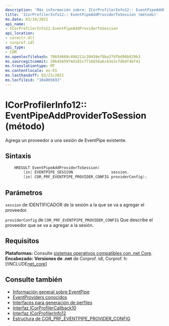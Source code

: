 ```yaml
---
description: 'Más información sobre: ICorProfilerInfo12:: EventPipeAddProviderToSession (método)'
title: 'ICorProfilerInfo12:: EventPipeAddProviderToSession (método)'
ms.date: 03/19/2021
api_name:
- ICorProfilerInfo12.EventPipeAddProviderToSession
api_location:
- coreclr.dll
- corprof.idl
api_type:
- COM
ms.openlocfilehash: 70654660c496211c20459ef9ba37dfbd96b829b3
ms.sourcegitcommit: 20b4565974d185c7716656a6c63e3cfdbdf4bf41
ms.translationtype: MT
ms.contentlocale: es-ES
ms.lasthandoff: 03/23/2021
ms.locfileid: "104805693"
---
```

# <a name="icorprofilerinfo12eventpipeaddprovidertosession-method"></a>ICorProfilerInfo12:: EventPipeAddProviderToSession (método)

Agrega un proveedor a una sesión de EventPipe existente.
  
## <a name="syntax"></a>Sintaxis  
  
```cpp  
    HRESULT EventPipeAddProviderToSession(
        [in] EVENTPIPE_SESSION                 session,
        [in] COR_PRF_EVENTPIPE_PROVIDER_CONFIG providerConfig);
```  
  
## <a name="parameters"></a>Parámetros

`session` de IDENTIFICADOR de la sesión a la que se va a agregar el proveedor.

`providerConfig` de `COR_PRF_EVENTPIPE_PROVIDER_CONFIG` Que describe el proveedor que se va a agregar a la sesión.

## <a name="requirements"></a>Requisitos  

**Plataformas:** Consulte [sistemas operativos compatibles con .net Core](../../../core/install/windows.md?pivots=os-windows).
**Encabezado:** **Versiones de .net** de Corprof. idl, Corprof. h: [!INCLUDE[net_core](../../../../includes/net-core-50-md.md)]
  
## <a name="see-also"></a>Consulte también

- [Información general sobre EventPipe](../../../core/diagnostics/eventpipe.md)
- [EventProviders conocidos](../../../core/diagnostics/well-known-event-providers.md)
- [Interfaces para generación de perfiles](profiling-interfaces.md)
- [Interfaz ICorProfilerCallback10](icorprofilercallback10-interface.md)
- [Interfaz ICorProfilerInfo12](icorprofilerinfo12-interface.md)
- [Estructura de COR_PRF_EVENTPIPE_PROVIDER_CONFIG](cor-prf-eventpipe-provider-config-structure.md)
